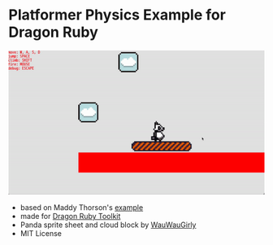 # Platformer Physics Example for Dragon Ruby

![Example](/screenshots/collisions_2.gif)

- based on Maddy Thorson's [example](https://maddythorson.medium.com/celeste-and-towerfall-physics-d24bd2ae0fc5)
- made for [Dragon Ruby Toolkit](https://dragonruby.org/toolkit/game)
- Panda sprite sheet and cloud block by [WauWauGirly](https://github.com/WauWauGirly)
- MIT License
